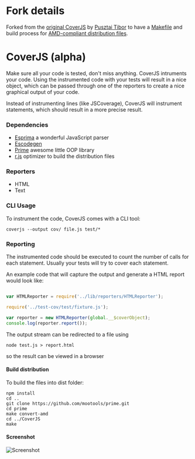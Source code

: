 Fork details
===============

Forked from the [original CoverJS](https://github.com/arian/CoverJS) by
[Pusztai Tibor](https://github.com/kondi) to have a
[Makefile](https://github.com/kondi/CoverJS/blob/master/Makefile) and build process for
[AMD-compliant distribution files](https://github.com/kondi/CoverJS/tree/gh-pages/dist).

CoverJS (alpha)
===============

Make sure all your code is tested, don't miss anything.
CoverJS intruments your code. Using the instrumented code with your tests
will result in a nice object, which can be passed through one of the reporters
to create a nice graphical output of your code.

Instead of instrumenting lines (like JSCoverage), CoverJS will instrument
statements, which should result in a more precise result.

### Dependencies

- [Esprima](https://github.com/ariya/esprima) a wonderful JavaScript parser
- [Escodegen](https://github.com/Constellation/escodegen)
- [Prime](https://github.com/mootools/prime) awesome little OOP library
- [r.js](https://github.com/jrburke/r.js) optimizer to build the distribution files

### Reporters

 - HTML
 - Text

### CLI Usage

To instrument the code, CoverJS comes with a CLI tool:

	coverjs --output cov/ file.js test/*

### Reporting

The instrumented code should be executed to count the number of calls for each statement.
Usually your tests will try to cover each statement.

An example code that will capture the output and generate a HTML report would look like:

```js

var HTMLReporter = require('../lib/reporters/HTMLReporter');

require('../test-cov/test/fixture.js');

var reporter = new HTMLReporter(global.__$coverObject);
console.log(reporter.report());
```

The output stream can be redirected to a file using

	node test.js > report.html

so the result can be viewed in a browser

#### Build distribution

To build the files into dist folder:

	npm install
	cd ..
	git clone https://github.com/mootools/prime.git
	cd prime
	make convert-amd
	cd ../CoverJS
	make

#### Screenshot

![Screenshot](http://i.imgur.com/lxGpb.png)
